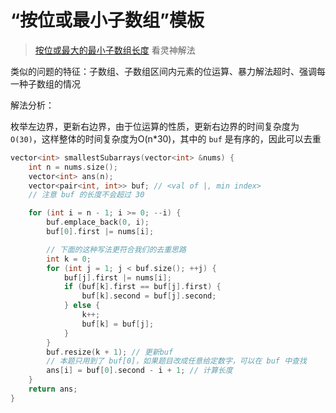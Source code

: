 # “按位或最小子数组”模板

> [按位或最大的最小子数组长度](https://leetcode.cn/problems/smallest-subarrays-with-maximum-bitwise-or) 看灵神解法

类似的问题的特征：子数组、子数组区间内元素的位运算、暴力解法超时、强调每一种子数组的情况

解法分析：

枚举左边界，更新右边界，由于位运算的性质，更新右边界的时间复杂度为`O(30)`，这样整体的时间复杂度为O(n*30)，其中的 `buf` 是有序的，因此可以去重

```C++
vector<int> smallestSubarrays(vector<int> &nums) {
    int n = nums.size();
    vector<int> ans(n);
    vector<pair<int, int>> buf; // <val of |, min index>
    // 注意 buf 的长度不会超过 30

    for (int i = n - 1; i >= 0; --i) {
        buf.emplace_back(0, i);
        buf[0].first |= nums[i];

        // 下面的这种写法更符合我们的去重思路
        int k = 0;
        for (int j = 1; j < buf.size(); ++j) {
            buf[j].first |= nums[i];
            if (buf[k].first == buf[j].first) {
                buf[k].second = buf[j].second;
            } else {
                k++;
                buf[k] = buf[j];
            }
        }
        buf.resize(k + 1); // 更新buf
        // 本题只用到了 buf[0]，如果题目改成任意给定数字，可以在 buf 中查找
        ans[i] = buf[0].second - i + 1; // 计算长度
    }
    return ans;
}
```

